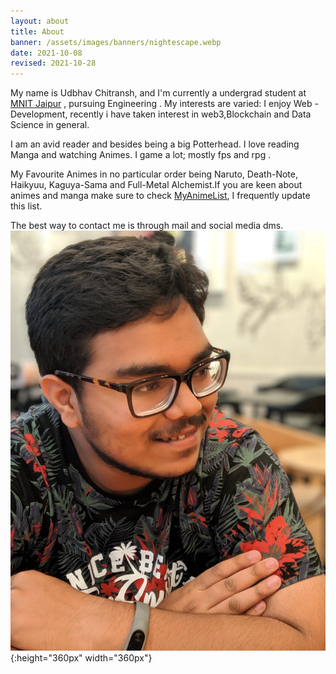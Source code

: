 ```yaml
---
layout: about
title: About
banner: /assets/images/banners/nightescape.webp
date: 2021-10-08
revised: 2021-10-28
---
```


My name is Udbhav Chitransh, and I'm currently a undergrad student at [MNIT Jaipur](http://http://mnit.ac.in/) , pursuing Engineering .
My interests are varied: I enjoy Web - Development, recently i have taken interest in web3,Blockchain and Data Science in general.

I am an avid reader and besides being a big Potterhead. I love reading Manga and watching Animes. I game a lot; mostly fps and rpg .

My Favourite Animes in no particular order being Naruto, Death-Note, Haikyuu, Kaguya-Sama and Full-Metal Alchemist.If you are keen about animes and manga make sure to check [MyAnimeList](https://myanimelist.net/animelist/ImHokage), I frequently update this list.


The best way to contact me is through mail and social media dms.
![image](/assets/images/profile.jpg ){:height="360px" width="360px"}
